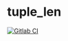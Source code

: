 # tuple_len

[![Gitlab CI](https://gitlab.com/sanpi/tuple_len/badges/master/pipeline.svg)](https://gitlab.com/sanpi/tuple_len/commits/master)
